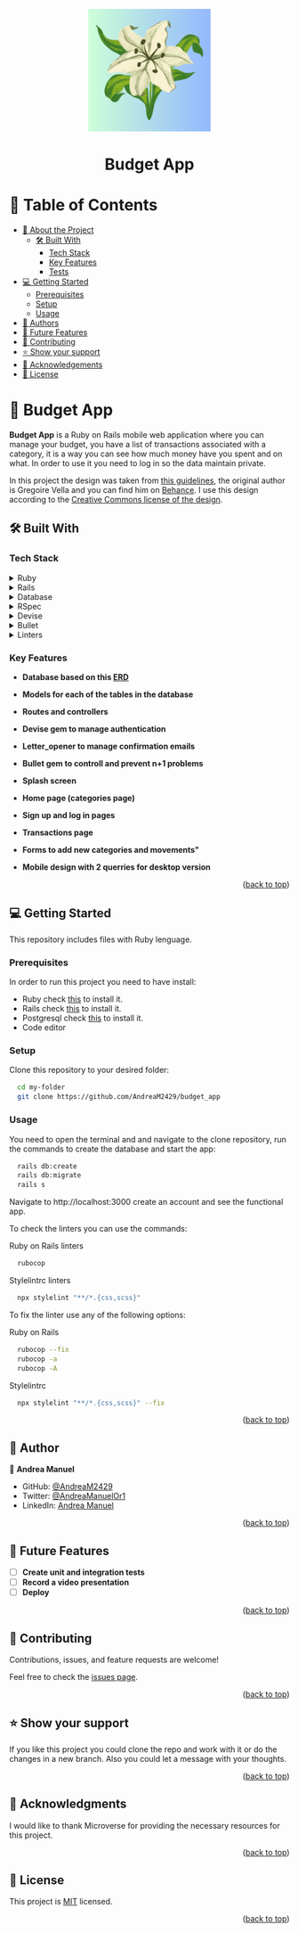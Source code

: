 <a name="readme-top"></a>
<div align="center">

  <img src=app/assets/images/logo.png width=220px>
  <h1><b>Budget App</b></h1>

</div>

# 📗 Table of Contents

- [📖 About the Project](#about-project)
  - [🛠 Built With](#built-with)
    - [Tech Stack](#tech-stack)
    - [Key Features](#key-features)
    - [Tests](#tests)
- [💻 Getting Started](#getting-started)
  - [Prerequisites](#prerequisites)
  - [Setup](#setup)
  - [Usage](#usage)
- [👥 Authors](#authors)
- [🔭 Future Features](#future-features)
- [🤝 Contributing](#contributing)
- [⭐️ Show your support](#support)
- [🙏 Acknowledgements](#acknowledgements)
- [📝 License](#license)

# 📖 Budget App <a name="about-project"></a>

**Budget App** is a Ruby on Rails mobile web application where you can manage your budget, you have a list of transactions associated with a category, it is a way you can see how much money have you spent and on what. In order to use it you need to log in so the data maintain private.

In this project the design was taken from [this guidelines](https://www.behance.net/gallery/19759151/Snapscan-iOs-design-and-branding?tracking_source=), the original author is Gregoire Vella and you can find him on [Behance](https://www.behance.net/gregoirevella). I use this design according to the [Creative Commons license of the design](https://creativecommons.org/licenses/by-nc/4.0/).

## 🛠 Built With <a name="built-with"></a>

### Tech Stack <a name="tech-stack"></a>

<details>
<summary>Ruby</summary>
  <ul>
    <li>
      <a href="https://www.ruby-lang.org/es/">Ruby</a>
    </li>
  </ul>
</details>

<details>
<summary>Rails</summary>
  <ul>
    <li>
      <a href="https://guides.rubyonrails.org/">Guides</a>
    </li>
  </ul>
</details>

<details>
<summary>Database</summary>
  <ul>
    <li><a href="https://www.postgresql.org/">PostgreSQL</a></li>
  </ul>
</details>

<details>
<summary>RSpec</summary>
  <ul>
    <li><a href="https://hackernoon.com/how-to-write-your-first-tests-using-rspec-in-rails-applications-hhfk2bqs">In Rails</a></li>
  </ul>
</details>

<details>
<summary>Devise</summary>
  <ul>
    <li><a href="https://github.com/heartcombo/devise">Devise gem</a></li>
  </ul>
</details>

<details>
<summary>Bullet</summary>
  <ul>
    <li><a href="https://github.com/flyerhzm/bullet">Bullet gem</a></li>
  </ul>
</details>

<details>
<summary>Linters</summary>
  <ul>
    <li><a href="https://github.com/microverseinc/linters-config/tree/master/ror">RoR linters</a></li>
  </ul>
</details>


### Key Features <a name="key-features"></a>

- **Database based on this [ERD](app/assets/images/budgetApp.drawio.png)**

- **Models for each of the tables in the database**

- **Routes and controllers**

- **Devise gem to manage authentication**

- **Letter_opener to manage confirmation emails**

- **Bullet gem to controll and prevent n+1 problems**

- **Splash screen**

- **Home page (categories page)**

- **Sign up and log in pages**

- **Transactions page**

- **Forms to add new categories and movements"**

- **Mobile design with 2 querries for desktop version**


<p align="right">(<a href="#readme-top">back to top</a>)</p>

## 💻 Getting Started <a name="getting-started"></a>

This repository includes files with Ruby lenguage.

### Prerequisites

In order to run this project you need to have install:
- Ruby check [this](https://www.ruby-lang.org/en/) to install it.
- Rails check [this](https://guides.rubyonrails.org/) to install it.
- Postgresql check [this](https://www.postgresql.org/) to install it.
- Code editor

### Setup

Clone this repository to your desired folder:

```sh
  cd my-folder
  git clone https://github.com/AndreaM2429/budget_app
```

### Usage

You need to open the terminal and and navigate to the clone repository, run the commands to create the database and start the app:

```sh
  rails db:create
  rails db:migrate
  rails s
```
Navigate to http://localhost:3000 create an account and see the functional app.

To check the linters you can use the commands:

Ruby on Rails linters
```sh
  rubocop
```

Stylelintrc linters
```sh
  npx stylelint "**/*.{css,scss}"
```

To fix the linter use any of the following options: 

Ruby on Rails
```sh
  rubocop --fix
  rubocop -a
  rubocop -A
```

Stylelintrc
```sh
  npx stylelint "**/*.{css,scss}" --fix
```

<p align="right">(<a href="#readme-top">back to top</a>)</p>



## 👥 Author <a name="authors"></a>

👤 **Andrea Manuel**
- GitHub: [@AndreaM2429](https://github.com/AndreaM2429)
- Twitter: [@AndreaManuelOr1](https://twitter.com/AndreaManuelOr1)
- LinkedIn: [Andrea Manuel](https://www.linkedin.com/in/andreamanuel24/)


<p align="right">(<a href="#readme-top">back to top</a>)</p>



## 🔭 Future Features <a name="future-features"></a>

- [ ] **Create unit and integration tests**
- [ ] **Record a video presentation**
- [ ] **Deploy**

<p align="right">(<a href="#readme-top">back to top</a>)</p>



## 🤝 Contributing <a name="contributing"></a>

Contributions, issues, and feature requests are welcome!

Feel free to check the [issues page](../../issues/).

<p align="right">(<a href="#readme-top">back to top</a>)</p>



## ⭐️ Show your support <a name="support"></a>

If you like this project you could clone the repo and work with it or do the changes in a new branch. Also you could let a message with your thoughts.

<p align="right">(<a href="#readme-top">back to top</a>)</p>



## 🙏 Acknowledgments <a name="acknowledgements"></a>

I would like to thank Microverse for providing the necessary resources for this project.

<p align="right">(<a href="#readme-top">back to top</a>)</p>



## 📝 License <a name="license"></a>

This project is [MIT](./LICENSE) licensed.

<p align="right">(<a href="#readme-top">back to top</a>)</p>